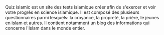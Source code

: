 Quiz islamic est un site des tests islamique créer afin de s'exercer et voir votre progrès en science islamique. Il est composé des plusieurs questionnaires parmi lesquels: la croyance, la propreté, la prière, le jeunes en islam et autres. Il contient notamment un blog des informations qui concerne l'Islam dans le monde entier. 
